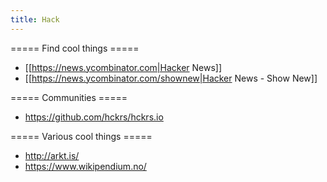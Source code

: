 ```yaml
---
title: Hack
---
```


===== Find cool things =====
* [[https://news.ycombinator.com|Hacker News]]
* [[https://news.ycombinator.com/shownew|Hacker News - Show New]]

===== Communities =====
* https://github.com/hckrs/hckrs.io

===== Various cool things =====
* http://arkt.is/
* https://www.wikipendium.no/
